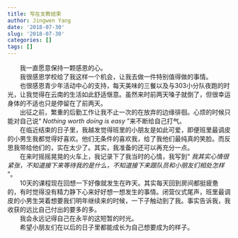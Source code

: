 ```yaml
---
title: 写在支教结束
author: Jingwen Yang
date: '2018-07-30'
slug: '2018-07-30'
categories: []
tags: []
---
```

&emsp;&emsp;我一直愿意保持一颗感恩的心。</br>
&emsp;&emsp;我很感恩学校给了我这样一个机会，让我去做一件特别值得做的事情。</br>
&emsp;&emsp;也很感恩青少年活动中心的支持，每天美味的三餐以及与303小分队夜跑的时光，让我觉得在云南的生活如此舒适惬意。虽然来时前两天嗓子就倒了，但很幸运身体的不适也只是停留在了前两天。</br>
&emsp;&emsp;出征之前，繁重的后勤工作让我不止一次的在放弃的边缘徘徊。心烦的时候只能对自己说“ *Nothing worth doing is easy* ”来不断给自己打气。</br>
&emsp;&emsp;在临近结束的日子里，我越发觉得班里的小朋友是如此可爱，即便班里最调皮的小男生我都觉得好喜欢。他们无条件的喜欢我，给了我他们最纯真的笑脸。而反思我带给他们的，实在太少了。其实，我准备的还可以再充分一点。</br>
&emsp;&emsp;在来时摇摇晃晃的火车上，我记录下了我当时的心情，我写到“ *我其实心情很紧张，不知道接下来等待我的是什么，不知道接下来跟队员和小朋友们相处怎样* ”。</br>
&emsp;&emsp;10天的课程现在回想一下好像就发生在昨天。其实每天回到房间都挺疲惫的，有时觉得没有精力静下心来好好想一想发生的事情。闭营仪式尾声，班里最调皮的小男生哭着想要我们明年继续来的时候，一下子触动到了我。事实告诉我，我收获的远比自己付出的要多的多。</br>
&emsp;&emsp;我会永远记得自己在永平的这短暂的时光。</br>
&emsp;&emsp;希望小朋友们在以后的日子里都能成长为自己想要成为的样子。
